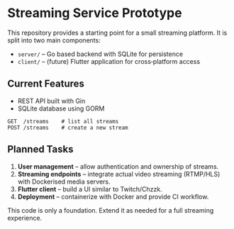 # Streaming Service Prototype

This repository provides a starting point for a small streaming platform. It is split into two main components:

* `server/` – Go based backend with SQLite for persistence
* `client/` – (future) Flutter application for cross‑platform access

## Current Features

* REST API built with Gin
* SQLite database using GORM

```
GET  /streams    # list all streams
POST /streams    # create a new stream
```

## Planned Tasks

1. **User management** – allow authentication and ownership of streams.
2. **Streaming endpoints** – integrate actual video streaming (RTMP/HLS) with Dockerised media servers.
3. **Flutter client** – build a UI similar to Twitch/Chzzk.
4. **Deployment** – containerize with Docker and provide CI workflow.

This code is only a foundation. Extend it as needed for a full streaming experience.

